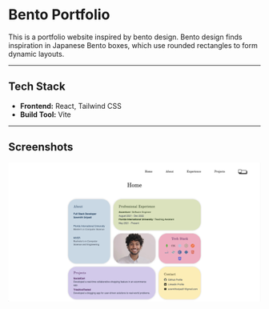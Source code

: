 # Bento Portfolio

This is a portfolio website inspired by bento design. Bento design finds inspiration in Japanese Bento boxes, which use rounded rectangles to form dynamic layouts.

---

## Tech Stack

- **Frontend:** React, Tailwind CSS
- **Build Tool:** Vite

---

## Screenshots

![image alt](https://github.com/SowmithSripadi/BentoPortfolio/blob/main/HomeScreenshot.png?raw=true)




